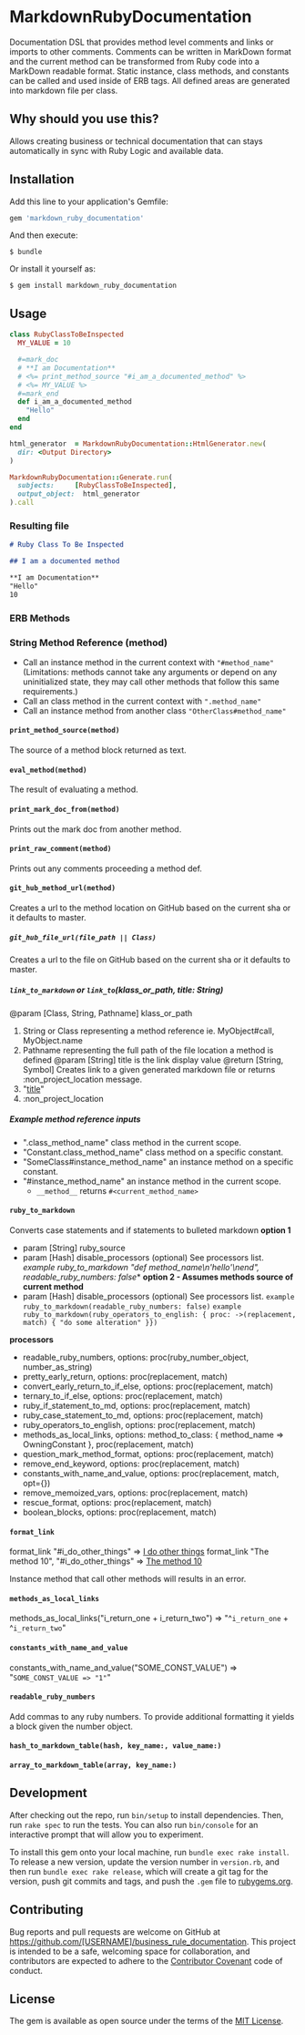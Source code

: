 # MarkdownRubyDocumentation
Documentation DSL that provides method level comments and links or imports to other comments. 
Comments can be written in MarkDown format and the current method can be transformed from Ruby code into a MarkDown readable format.
Static instance, class methods, and constants can be called and used inside of ERB tags.
All defined areas are generated into markdown file per class.

## Why should you use this?

Allows creating business or technical documentation that can stays automatically in sync with Ruby Logic and available data.

## Installation

Add this line to your application's Gemfile:

```ruby
gem 'markdown_ruby_documentation'
```

And then execute:

    $ bundle

Or install it yourself as:

    $ gem install markdown_ruby_documentation

## Usage

```ruby
class RubyClassToBeInspected
  MY_VALUE = 10

  #=mark_doc
  # **I am Documentation**
  # <%= print_method_source "#i_am_a_documented_method" %>
  # <%= MY_VALUE %>
  #=mark_end
  def i_am_a_documented_method
    "Hello"
  end
end

html_generator  = MarkdownRubyDocumentation::HtmlGenerator.new(
  dir: <Output Directory>
)

MarkdownRubyDocumentation::Generate.run(
  subjects:     [RubyClassToBeInspected], 
  output_object:  html_generator
).call
```

### Resulting file

```markdown
# Ruby Class To Be Inspected

## I am a documented method

**I am Documentation**
"Hello"
10

```

### ERB Methods

### String Method Reference (method)
* Call an instance method in the current context with `"#method_name"` (Limitations: methods cannot take any arguments or depend on any uninitialized state, they may call other methods that follow this same requirements.)
* Call an class method in the current context with `".method_name"`
* Call an instance method from another class `"OtherClass#method_name"`

#### `print_method_source(method)`
The source of a method block returned as text.

#### `eval_method(method)`
The result of evaluating a method. 

#### `print_mark_doc_from(method)`
Prints out the mark doc from another method.

#### `print_raw_comment(method)`
Prints out any comments proceeding a method def.

#### `git_hub_method_url(method)`
Creates a url to the method location on GitHub based on the current sha or it defaults to master.

##### `git_hub_file_url(file_path || Class)`
Creates a url to the file on GitHub based on the current sha or it defaults to master.

##### `link_to_markdown` or `link_to`(klass_or_path, title: String)
@param [Class, String, Pathname] klass_or_path
  1. String or Class representing a method reference ie. MyObject#call, MyObject.name
  2. Pathname representing the full path of the file location a method is defined
@param [String] title is the link display value
@return [String, Symbol] Creates link to a given generated markdown file or returns :non_project_location message.
  1. "[title](path/to/markdown/file.md#method-name)"
  2. :non_project_location

##### Example method reference inputs

* ".class_method_name" class method in the current scope.
* "Constant.class_method_name" class method on a specific constant.
* "SomeClass#instance_method_name" an instance method on a specific constant.
* "#instance_method_name" an instance method in the current scope.
    * `__method__` returns `#<current_method_name>`

#### `ruby_to_markdown`
Converts case statements and if statements to bulleted markdown
 **option 1**
   * param [String] ruby_source
   * param [Hash] disable_processors (optional) See processors list.
   *example ruby_to_markdown "def method_name\n'hello'\nend", readable_ruby_numbers: false**
 **option 2 - Assumes methods source of current method**
   * param [Hash] disable_processors (optional) See processors list.
   `example ruby_to_markdown(readable_ruby_numbers: false)`
   `example ruby_to_markdown(ruby_operators_to_english: { proc: ->(replacement, match) { "do some alteration" }})`
   
**processors**
* readable_ruby_numbers, options: proc(ruby_number_object, number_as_string)
* pretty_early_return, options: proc(replacement, match)
* convert_early_return_to_if_else, options: proc(replacement, match)
* ternary_to_if_else, options: proc(replacement, match)
* ruby_if_statement_to_md, options: proc(replacement, match)
* ruby_case_statement_to_md, options: proc(replacement, match)
* ruby_operators_to_english, options: proc(replacement, match)
* methods_as_local_links, options: method_to_class: { method_name => OwningConstant }, proc(replacement, match)
* question_mark_method_format, options: proc(replacement, match)
* remove_end_keyword, options: proc(replacement, match)
* constants_with_name_and_value, options: proc(replacement, match, opt={})
* remove_memoized_vars, options: proc(replacement, match)
* rescue_format,  options: proc(replacement, match)
* boolean_blocks, options: proc(replacement, match)


#### `format_link`
format_link "#i_do_other_things" => [I do other things](#i-do-other-things)
format_link "The method 10", "#i_do_other_things" => [The method 10](#i-do-other-things)

Instance method that call other methods will results in an error.

#### `methods_as_local_links`
methods_as_local_links("i_return_one + i_return_two") => "^`i_return_one` + ^`i_return_two`"

#### `constants_with_name_and_value`
constants_with_name_and_value("SOME_CONST_VALUE") => "`SOME_CONST_VALUE => "1"`"

#### `readable_ruby_numbers`
Add commas to any ruby numbers. To provide additional formatting it yields a block given the number object.

#### `hash_to_markdown_table(hash, key_name:, value_name:)`

#### `array_to_markdown_table(array, key_name:)`

## Development

After checking out the repo, run `bin/setup` to install dependencies. Then, run `rake spec` to run the tests. You can also run `bin/console` for an interactive prompt that will allow you to experiment.

To install this gem onto your local machine, run `bundle exec rake install`. To release a new version, update the version number in `version.rb`, and then run `bundle exec rake release`, which will create a git tag for the version, push git commits and tags, and push the `.gem` file to [rubygems.org](https://rubygems.org).

## Contributing

Bug reports and pull requests are welcome on GitHub at https://github.com/[USERNAME]/business_rule_documentation. This project is intended to be a safe, welcoming space for collaboration, and contributors are expected to adhere to the [Contributor Covenant](contributor-covenant.org) code of conduct.


## License

The gem is available as open source under the terms of the [MIT License](http://opensource.org/licenses/MIT).

